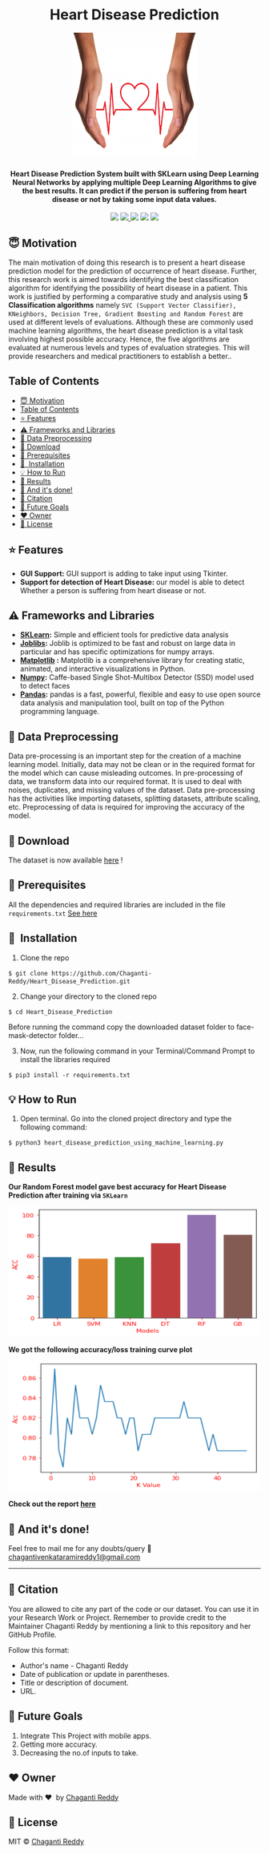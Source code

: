 <h1 align="center">Heart Disease Prediction</h1>

<div align= "center"><img src="assets/health.webp" width="250" height="250"/>
  <h4> Heart Disease Prediction System built with SKLearn using Deep Learning Neural Networks by applying multiple Deep Learning Algorithms to give the best results. It can predict if the person is suffering from heart disease or not by taking some input data values.</h4>
</div>

<div align="center">
    <!-- Python version -->
    <a href="https://www.python.org/"><img src="https://img.shields.io/badge/python-v3.8-blue?style=flat-square"/></a>
    <!-- License -->
    <a href="https://github.com/Chaganti-Reddy/Heart_Disease_Prediction/blob/master/LICENSE"><img src="https://img.shields.io/github/license/Chaganti-Reddy/Heart_Disease_Prediction?style=flat-square"/>
    <!-- Stars -->
    <a href="https://github.com/Chaganti-Reddy/"><img src="https://img.shields.io/github/stars/Chaganti-Reddy?style=flat-square"/></a>
    <!-- Forks -->
    <a href="https://github.com/Chaganti-Reddy/"><img src="https://img.shields.io/github/forks/Chaganti-Reddy/Heart_Disease_Prediction?style=flat-square"/></a>
    <!-- Followers -->
    <a href="https://github.com/Chaganti-Reddy/"><img src="https://img.shields.io/github/followers/Chaganti-Reddy?style=flat-square"/></a>
</div>

## :innocent: Motivation

The main motivation of doing this research is to present a heart disease
prediction model for the prediction of occurrence of heart disease. Further, this
research work is aimed towards identifying the best classification algorithm for
identifying the possibility of heart disease in a patient. This work is justified by
performing a comparative study and analysis using **5 Classification algorithms**
namely `SVC (Support Vector Classifier), KNeighbors, Decision Tree, Gradient Boosting and Random Forest` are used at different levels of
evaluations. Although these are commonly used machine learning algorithms, the
heart disease prediction is a vital task involving highest possible accuracy. Hence, the
five algorithms are evaluated at numerous levels and types of evaluation strategies.
This will provide researchers and medical practitioners to establish a better..

## Table of Contents

- [:innocent: Motivation](#innocent-motivation)
- [Table of Contents](#table-of-contents)
- [:star: Features](#star-features)
- [:warning: Frameworks and Libraries](#warning-frameworks-and-libraries)
- [:book: Data Preprocessing](#book-data-preprocessing)
- [:link: Download](#link-download)
- [:key: Prerequisites](#key-prerequisites)
- [🚀&nbsp; Installation](#-installation)
- [:bulb: How to Run](#bulb-how-to-run)
- [:key: Results](#key-results)
- [:clap: And it's done!](#clap-and-its-done)
- [:raising_hand: Citation](#raising_hand-citation)
- [:beginner: Future Goals](#beginner-future-goals)
- [:heart: Owner](#heart-owner)
- [:eyes: License](#eyes-license)

## :star: Features

- **GUI Support:** GUI support is adding to take input using Tkinter.
- **Support for detection of Heart Disease:** our model is able to detect Whether a person is suffering from heart disease or not.

## :warning: Frameworks and Libraries

- **[SKLearn](https://scikit-learn.org/stable/):** Simple and efficient tools for predictive data analysis
- **[Joblibs](https://joblib.readthedocs.io/en/latest/):**
  Joblib is optimized to be fast and robust on large data in particular and has specific optimizations for numpy arrays.
- **[Matplotlib](https://matplotlib.org/) :** Matplotlib is a comprehensive library for creating static, animated, and interactive visualizations in Python.
- **[Numpy](https://numpy.org/):**
  Caffe-based Single Shot-Multibox Detector (SSD) model used to detect faces
- **[Pandas](https://pandas.pydata.org/):**
  pandas is a fast, powerful, flexible and easy to use open source data analysis and manipulation tool,
built on top of the Python programming language.

## :book: Data Preprocessing

Data pre-processing is an important step for the creation of a machine learning
model. Initially, data may not be clean or in the required format for the model which
can cause misleading outcomes. In pre-processing of data, we transform data into our
required format. It is used to deal with noises, duplicates, and missing values of the
dataset. Data pre-processing has the activities like importing datasets, splitting
datasets, attribute scaling, etc. Preprocessing of data is required for improving the
accuracy of the model.

## :link: Download

The dataset is now available [here](heart.csv)  ! 

## :key: Prerequisites

All the dependencies and required libraries are included in the file <code>requirements.txt</code> [See here](requirements.txt)

## 🚀&nbsp; Installation

1. Clone the repo

```
$ git clone https://github.com/Chaganti-Reddy/Heart_Disease_Prediction.git
```

2. Change your directory to the cloned repo

```
$ cd Heart_Disease_Prediction
```

Before running the command copy the downloaded dataset folder to face-mask-detector folder...

3. Now, run the following command in your Terminal/Command Prompt to install the libraries required

```
$ pip3 install -r requirements.txt

```

## :bulb: How to Run

1. Open terminal. Go into the cloned project directory and type the following command: 

```
$ python3 heart_disease_prediction_using_machine_learning.py
```

## :key: Results

 **Our Random Forest model gave best accuracy for Heart Disease Prediction after training via <code>SKLearn</code>**

<img src=assets/2.png width=550 height=260 ></img>

 **We got the following accuracy/loss training curve plot**

<img src=assets/1.png width=550 height=260 ></img>

**Check out the report [here](/reports/Chaganti%20Venkatarami%20Reddy.pdf)**

## :clap: And it's done!

Feel free to mail me for any doubts/query
:email: chagantivenkataramireddy1@gmail.com

---

## :raising_hand: Citation

You are allowed to cite any part of the code or our dataset. You can use it in your Research Work or Project. Remember to provide credit to the Maintainer Chaganti Reddy by mentioning a link to this repository and her GitHub Profile.

Follow this format:

- Author's name - Chaganti Reddy
- Date of publication or update in parentheses.
- Title or description of document.
- URL.

## :beginner: Future Goals

1. Integrate This Project with mobile apps.
2. Getting more accuracy.
3. Decreasing the no.of inputs to take.

## :heart: Owner

Made with :heart:&nbsp; by [Chaganti Reddy](https://github.com/Chaganti-Reddy/)

## :eyes: License

MIT © [Chaganti Reddy](https://github.com/Chaganti-Reddy/Heart_Disease_Prediction/blob/master/LICENSE)
</h1>
